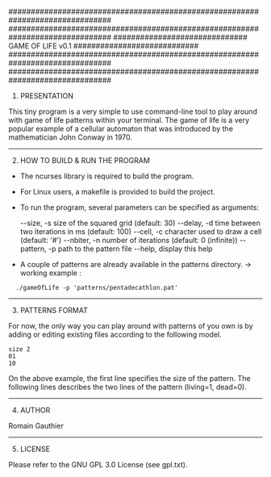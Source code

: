 ###############################################################################
###############################################################################
##############################  GAME OF LIFE v0.1  ############################
###############################################################################
###############################################################################

1. PRESENTATION

This tiny program is a very simple to use command-line tool to play around with
game of life patterns within your terminal. The game of life is a very popular
example of a cellular automaton that was introduced by the mathematician John
Conway in 1970.

-------------------------------------------------------------------------------
2. HOW TO BUILD & RUN THE PROGRAM

* The ncurses library is required to build the program.

* For Linux users, a makefile is provided to build the project.

* To run the program, several parameters can be specified as arguments:

   --size,    -s size of the squared grid (default: 30)
   --delay,   -d time between two iterations in ms (default: 100)
   --cell,    -c character used to draw a cell (default: '#')
   --nbiter,  -n number of iterations (default: 0 (infinite))
   --pattern, -p path to the pattern file
   --help,       display this help

* A couple of patterns are already available in the patterns directory.
  -> working example :
```
  ./gameOfLife -p 'patterns/pentadecathlon.pat'
```

-------------------------------------------------------------------------------
3. PATTERNS FORMAT

For now, the only way you can play around with patterns of you own is by adding
or editing existing files according to the following model.

```
size 2
01
10
```

On the above example, the first line specifies the size of the pattern. The
following lines describes the two lines of the pattern (living=1, dead=0).

-------------------------------------------------------------------------------
4. AUTHOR

Romain Gauthier

-------------------------------------------------------------------------------
5. LICENSE

Please refer to the GNU GPL 3.0 License (see gpl.txt).
